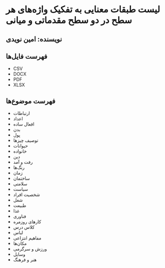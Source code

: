 # لیست طبقات معنایی به تفکیک واژه­‌های هر سطح در دو سطح مقدماتی و میانی

## نویسنده: امین نویدی

## فهرست فایل‌ها
- CSV
- DOCX
- PDF
- XLSX

## فهرست موضوع‌ها
- ارتباطات
- اعداد
- افعال ساده
- بدن
- پول
- توصیف چیزها
- حیوانات
- خانواده
- دین
- رفت و آمد
- رنگ‌ها
- زمان
- ساختمان
- سلامتی
- سیاست
- شخصیت افراد
- شغل
- طبیعت
- غذا
- فناوری
- کارهای روزمره
- کلاس درس
- لباس
- مفاهیم انتزاعی
- مکان‌ها
- ورزش و سرگرمی
- وسایل
- هنر و فرهنگ
